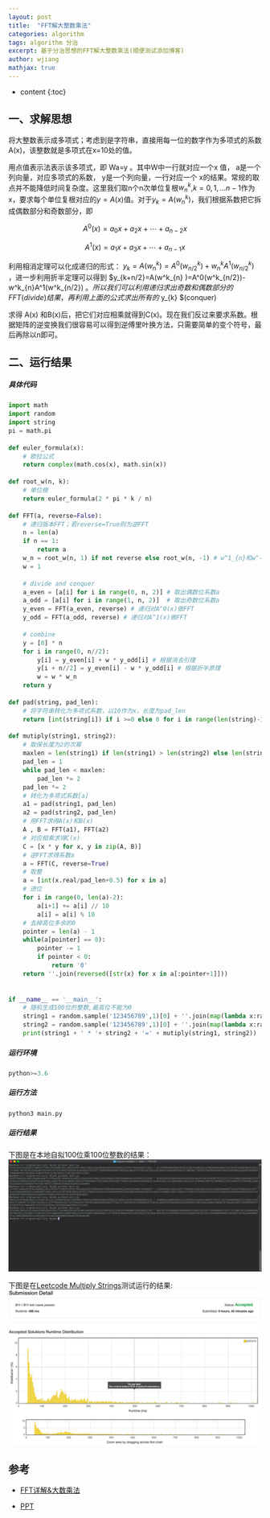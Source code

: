 ```yaml
---
layout: post
title:  "FFT解大整数乘法"
categories: algorithm
tags: algorithm 分治
excerpt: 基于分治思想的FFT解大整数乘法(顺便测试添加博客)
author: wjiang
mathjax: true
---
```


* content
{:toc}


## 一、求解思想

将大整数表示成多项式；考虑到是字符串，直接用每一位的数字作为多项式的系数A(x)，该整数就是多项式在x=10处的值。


用点值表示法表示该多项式，即 Wa=y 。其中W中一行就对应一个x 值， a是一个列向量，对应多项式的系数， y是一个列向量，一行对应一个 x的结果。常规的取点并不能降低时间复杂度。这里我们取n个n次单位复根$w^k_{n}$,$k={0,1,...n-1}$作为x，要求每个单位复根对应的$y=A(x)$值。对于$y_{k}=A(w^k_{n})$，我们根据系数把它拆成偶数部分和奇数部分，即

$$A^0(x)=a_{0}x+a_{2}x+\cdots+a_{n-2}x$$


$$A^1(x)=a_{1}x+a_{3}x+\cdots+a_{n-1}x$$


利用相消定理可以化成递归的形式： $y_{k}=A(w^k_{n} )=A^0(w^k_{n/2})+w^k_{n}A^1(w^k_{n/2})$ ，进一步利用折半定理可以得到 $y_{k+n/2}=A(w^k_{n} )=A^0(w^k_{n/2})-w^k_{n}A^1(w^k_{n/2}) $。所以我们可以利用递归求出奇数和偶数部分的FFT(divide)结果，再利用上面的公式求出所有的$ y_{k} $(conquer)


求得 A(x) 和B(x)后，把它们对应相乘就得到C(x)。现在我们反过来要求系数。根据矩阵的逆变换我们很容易可以得到逆傅里叶换方法，只需要简单的变个符号，最后再除以n即可。

## 二、运行结果

##### 具体代码

```python
import math
import random
import string
pi = math.pi

def euler_formula(x):
    # 欧拉公式
    return complex(math.cos(x), math.sin(x))

def root_w(n, k):
    # 单位根
    return euler_formula(2 * pi * k / n)
    
def FFT(a, reverse=False):
    # 递归版本FFT；若reverse=True则为逆FFT
    n = len(a)
    if n == 1:
        return a
    w_n = root_w(n, 1) if not reverse else root_w(n, -1) # w^1_{n}和w^-1_{n}
    w = 1

    # divide and conquer
    a_even = [a[i] for i in range(0, n, 2)] # 取出偶数位系数a
    a_odd = [a[i] for i in range(1, n, 2)]  # 取出奇数位系数a
    y_even = FFT(a_even, reverse) # 递归对A^0(x)做FFT
    y_odd = FFT(a_odd, reverse) # 递归对A^1(x)做FFT

    # combine
    y = [0] * n
    for i in range(0, n//2):
        y[i] = y_even[i] + w * y_odd[i] # 根据消去引理
        y[i + n//2] = y_even[i] - w * y_odd[i] # 根据折半原理
        w = w * w_n
    return y

def pad(string, pad_len):
    # 将字符串转化为多项式系数，以10作为x，长度为pad_len
    return [int(string[i]) if i >=0 else 0 for i in range(len(string)-1, len(string)-pad_len-1, -1)]

def mutiply(string1, string2):
    # 取保长度为2的次幂
    maxlen = len(string1) if len(string1) > len(string2) else len(string2)
    pad_len = 1
    while pad_len < maxlen:
        pad_len *= 2
    pad_len *= 2
    # 转化为多项式系数[a]
    a1 = pad(string1, pad_len)
    a2 = pad(string2, pad_len)
    # 用FFT求得A(x)和B(x)
    A , B = FFT(a1), FFT(a2)
    # 对应相乘求得C(x)
    C = [x * y for x, y in zip(A, B)]
    # 逆FFT求得系数a
    a = FFT(C, reverse=True)
    # 取整
    a = [int(x.real/pad_len+0.5) for x in a]
    # 进位
    for i in range(0, len(a)-2):
        a[i+1] += a[i] // 10
        a[i] = a[i] % 10
    # 去掉高位多余的0
    pointer = len(a) - 1
    while(a[pointer] == 0):
        pointer -= 1
        if pointer < 0:
            return '0'
    return ''.join(reversed([str(x) for x in a[:pointer+1]]))


if __name__ == '__main__':
    # 随机生成100位的整数,最高位不能为0
    string1 = random.sample('123456789',1)[0] + ''.join(map(lambda x:random.choice('0123456789'), range(99)))
    string2 = random.sample('123456789',1)[0] + ''.join(map(lambda x:random.choice('0123456789'), range(99)))
    print(string1 + ' * '+ string2 + '=' + mutiply(string1, string2))
```

##### 运行环境

```python
python>=3.6
```

##### 运行方法

```python
python3 main.py
```

##### 运行结果

下图是在本地自拟100位乘100位整数的结果：
![mytest](/src/2018-12-17-FFT-intro/mytest.png)




下图是在[Leetcode Multiply Strings](https://leetcode.com/problems/multiply-strings/)测试运行的结果:
![leetcode](/src/2018-12-17-FFT-intro/leetcode.png)


## 参考

* [FFT详解&大数乘法](https://blog.csdn.net/ripped/article/details/70241716)

* [PPT](/src/2018-12-17-FFT-intro/experiment.pptx)

